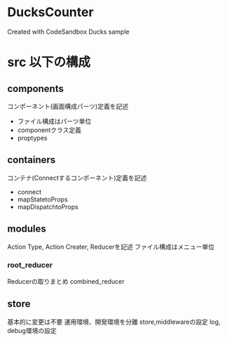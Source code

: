 # DucksCounter
Created with CodeSandbox
Ducks sample

# src 以下の構成

## components
コンポーネント(画面構成パーツ)定義を記述
- ファイル構成はパーツ単位
- componentクラス定義
- proptypes

## containers
コンテナ(Connectするコンポーネント)定義を記述
- connect
- mapStatetoProps
- mapDispatchtoProps

## modules
Action Type, Action Creater, Reducerを記述
ファイル構成はメニュー単位

### root_reducer
Reducerの取りまとめ
combined_reducer

## store
基本的に変更は不要
運用環境、開発環境を分離
store,middlewareの設定
log, debug環境の設定

